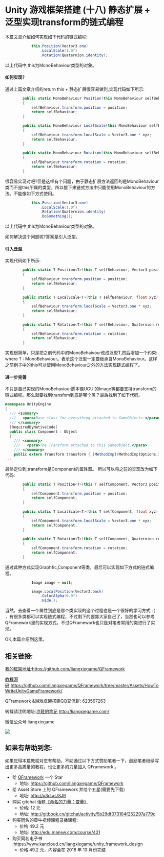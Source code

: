 # Unity 游戏框架搭建 (十八) 静态扩展 + 泛型实现transform的链式编程

本篇文章介绍如何实现如下代码的链式编程:

``` csharp
			this.Position(Vector3.one)			
				.LocalScale(1.0f)				
				.Rotation(Quaternion.identity); 
```

以上代码中,this为MonoBehaviour类型的对象。

#### 如何实现?

通过上篇文章介绍的return this + 静态扩展很容易做到,实现代码如下所示:
``` csharp
		public static MonoBehaviour Position(this MonoBehaviour selfBehaviour, Vector3 position) 
		{
			selfBehaviour.transform.position = position;
			return selfBehaviour;
		}
		
		public static MonoBehaviour LocalScale(this MonoBehaviour selfBehaviour, float xyz)
		{
			selfBehaviour.transform.localScale = Vector3.one * xyz;
			return selfBehaviour;
		}
		
		public static MonoBehaviour Rotation(this MonoBehaviour selfBehaviour, Quaternion rotation)
		{
			selfBehaviour.transform.rotation = rotation;
			return selfBehaviour;
		}
```

很容易实现对吧?但是这样有个问题，由于静态扩展方法返回的是MonoBehaviour类而不是this所属的类型，所以接下来链式方法中只能使用MonoBehaviour的方法。不能像如下方式使用。
``` csharp
			this.Position(Vector3.one)			
				.LocalScale(1.0f)				
				.Rotation(Quaternion.identity)
				.DoSomething(); 
```

以上代码中,this为MonoBehaviour类型的对象。

如何解决这个问题呢?答案是引入泛型。

#### 引入泛型
实现代码如下所示:
``` csharp
		public static T Position<T>(this T selfBehaviour, Vector3 position) where T : MonoBehaviour
		{
			selfBehaviour.transform.position = position;
			return selfBehaviour;
		}
		
		public static T LocalScale<T>(this T selfBehaviour, float xyz) where T : MonoBehaviour
		{
			selfBehaviour.transform.localScale = Vector3.one * xyz;
			return selfBehaviour;
		}
		
		public static T Rotation<T>(this T selfBehaviour, Quaternion rotation) where T : MonoBehaviour
		{
			selfBehaviour.transform.rotation = rotation;
			return selfBehaviour;
		}
```
实现很简单，只是把之前代码中的MonoBehaivour改成泛型T,然后增加一个约束: where T : MonoBehaviour。表示这个泛型一定要继承自MonoBehaviour。这样之前例子中的this可以使用MonoBehaviour之外的方法实现链式编程了。

#### 进一步完善
不只是自己实现的MonoBehaviour脚本像UGUI的Image等都要支持transform的链式编程。那么就要找到transfom到底是哪个类？最后找到了如下代码。
``` csharp
namespace UnityEngine
{
  /// <summary>
  ///   <para>Base class for everything attached to GameObjects.</para>
  /// </summary>
  [RequiredByNativeCode]
  public class Component : Object
  {
    /// <summary>
    ///   <para>The Transform attached to this GameObject.</para>
    /// </summary>
    public extern Transform transform { [MethodImpl(MethodImplOptions.InternalCall)] get; }
...
```
最终定位到,transform是Component的属性器。
所以可以将之前的实现改为如下代码:
``` csharp
		public static T Position<T>(this T selfComponent, Vector3 position) where T : Component
		{
			selfComponent.transform.position = position;
			return selfComponent;
		}
		
		public static T LocalScale<T>(this T selfComponent, float xyz) where T : Component
		{
			selfComponent.transform.localScale = Vector3.one * xyz;
			return selfComponent;
		}
		
		public static T Rotation<T>(this T selfComponent, Quaternion rotation) where T : Component
		{
			selfComponent.transform.rotation = rotation;
			return selfComponent;
		}
```
通过此种方式实现Graphfic,Component等类，最后可以实现如下方式的链式编程。
``` csharp
			Image image = null;

			image.LocalPosition(Vector3.back)
				.ColorAlpha(0.0f)
				.Hide();
```

当然，去查看一个属性到底是哪个类实现的这个过程也是一个很好的学习方式 : ) ，有很多类都可以实现链式编程，不过剩下的要靠大家自己了，当然也可以参考QFramework里的实现方式，不过QFramework也只是对笔者常用的类进行了实现。

OK,本篇介绍到这里。

## 相关链接:
[我的框架地址][1]:https://github.com/liangxiegame/QFramework

[教程源码][2]:https://github.com/liangxiegame/QFramework/tree/master/Assets/HowToWriteUnityGameFramework/

QFramework &游戏框架搭建QQ交流群: 623597263

转载请注明地址:[凉鞋的笔记][3] http://liangxiegame.com/

微信公众号:liangxiegame

![][image-1]

## 如果有帮助到您:
如果觉得本篇教程对您有帮助，不妨通过以下方式赞助笔者一下，鼓励笔者继续写出更多高质量的教程，也让更多的力量加入 QFramework 。

* 给 [QFramework][4] 一个 Star
	* 地址: https://github.com/liangxiegame/QFramework
* 给 Asset Store 上的 QFramework 并给个五星(需要先下载)
	* 地址: http://u3d.as/SJ9
* 购买 gitchat 话题[《命名的力量：变量》][5]
	* 价格: 12 元
	* 地址: http://gitbook.cn/gitchat/activity/5b29df073104f252297a779c
* 购买同名的蛮牛视频课程录播课程: 
	* 价格 49.2 元
	* 地址: http://edu.manew.com/course/431
* 购买同名电子书 :https://www.kancloud.cn/liangxiegame/unity_framework_design
	* 价格  49.2 元，内容会在 2018 年 10 月份完结

[1]:	https://github.com/liangxiegame/QFramework
[2]:	https://github.com/liangxiegame/QFramework/tree/master/Assets/HowToWriteUnityGameFramework/%0A
[3]:	http://liangxiegame.com/
[4]:	https://github.com/liangxiegame/QFramework
[5]:	%20http://gitbook.cn/gitchat/activity/5b29df073104f252297a779c

[image-1]:	https://ws4.sinaimg.cn/large/006tKfTcgy1fryc5skygwj30by0byt9i.jpg